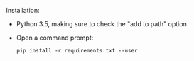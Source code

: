 Installation:

* Python 3.5, making sure to check the "add to path" option
* Open a command prompt:

      pip install -r requirements.txt --user
